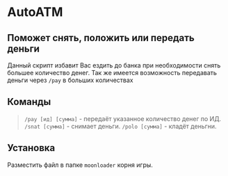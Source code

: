 # AutoATM
## Поможет снять, положить или передать деньги

Данный скрипт избавит Вас ездить до банка при необходимости снять большее количество денег.
Так же имеется возможность передавать деньги через ```/pay``` в больших количествах

## Команды

> ```/pay [ид] [сумма]``` - передаёт указанное количество денег по ИД.
> ```/snat [сумма]``` - снимает деньги.
> ```/polo [сумма]``` - кладёт деньгни.


## Установка

Разместить файл в папке ```moonloader```  корня игры.
